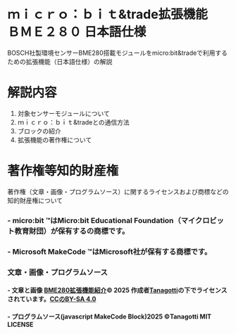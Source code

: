 # ｍｉｃｒｏ：ｂｉｔ&trade拡張機能　ＢＭＥ２８０ 日本語仕様
BOSCH社製環境センサーBME280搭載モジュールをmicro:bit&tradeで利用するための拡張機能（日本語仕様）の解説 
# 解説内容
1. 対象センサーモジュールについて
2. ｍｉｃｒｏ：ｂｉｔ&tradeとの通信方法
3. ブロックの紹介
4. 拡張機能の著作権について

# 著作権等知的財産権
著作権（文章・画像・プログラムソース）に関するライセンスおよび商標などの知的財産権について
### - micro:bit &trade;はMicro:bit Educational Foundation（マイクロビット教育財団）が保有するの商標です。　
### - Microsoft MakeCode &trade;はMicrosoft社が保有する商標です。　
### 文章・画像・プログラムソース
#### - 文章と画像 <a href="https://creativecommons.org" _msttexthash="32740890" _msthash="521">BME280拡張機能紹介</a><font _mstmutation="1" _msttexthash="13416832" _msthash="522">© 2025 作成者</font><a href="https://creativecommons.org" _msttexthash="9243949" _msthash="523">Tanagotti</a><font _mstmutation="1" _msttexthash="31309603" _msthash="524">の下でライセンスされています。</font><a href="https://creativecommons.org/licenses/by-sa/4.0/" _msttexthash="1548131" _msthash="525">CCのBY-SA 4.0</a> <img src="https://mirrors.creativecommons.org/presskit/icons/cc.svg" style="width: 16px;height:16px;margin-left: .2em;"><img src="https://mirrors.creativecommons.org/presskit/icons/by.svg" style="width: 16px;height:16px;margin-left: .2em;"><img src="https://mirrors.creativecommons.org/presskit/icons/sa.svg" style="width: 16px;height:16px;margin-left: .2em;">
#### - プログラムソース(javascript MakeCode Block)2025 &copy;Tanagotti MIT LICENSE
